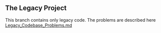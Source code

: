 
## The Legacy Project
This branch contains only legacy code.
The problems are described here [Legacy_Codebase_Problems.md](documentation/legacy_codebase/Legacy_Codebase_Problems.md)